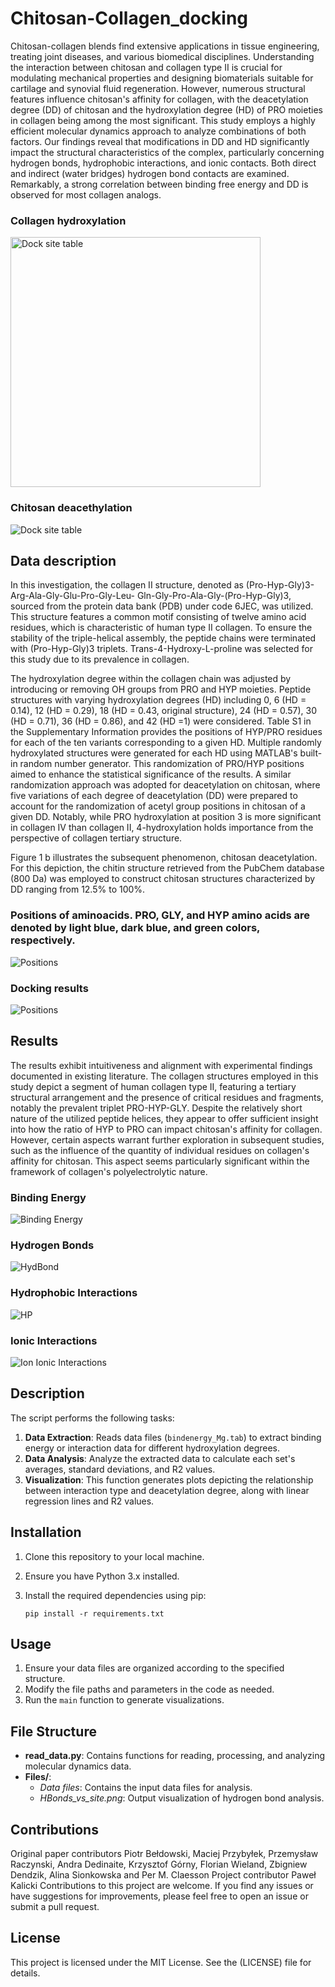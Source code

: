 # Chitosan-Collagen_docking

Chitosan-collagen blends find extensive applications in tissue engineering, treating joint diseases, and various biomedical disciplines. Understanding the interaction between chitosan and collagen type II is crucial for modulating mechanical properties and designing biomaterials suitable for cartilage and synovial fluid regeneration. However, numerous structural features influence chitosan's affinity for collagen, with the deacetylation degree (DD) of chitosan and the hydroxylation degree (HD) of PRO moieties in collagen being among the most significant. This study employs a highly efficient molecular dynamics approach to analyze combinations of both factors. Our findings reveal that modifications in DD and HD significantly impact the structural characteristics of the complex, particularly concerning hydrogen bonds, hydrophobic interactions, and ionic contacts. Both direct and indirect (water bridges) hydrogen bond contacts are examined. Remarkably, a strong correlation between binding free energy and DD is observed for most collagen analogs.

### Collagen hydroxylation 
<img src="images/Chitosan_Collagen.png" alt="Dock site table" width="400">


### Chitosan deacethylation
![Dock site table](Files/Deacethylation.jpg)

## Data description

In this investigation, the collagen II structure, denoted as (Pro-Hyp-Gly)3-Arg-Ala-Gly-Glu-Pro-Gly-Leu-
Gln-Gly-Pro-Ala-Gly-(Pro-Hyp-Gly)3, sourced from the protein data bank (PDB) under code
6JEC, was utilized. This structure features a common motif consisting of twelve amino acid residues, which is characteristic of human type II collagen. To ensure the stability of the triple-helical assembly, the peptide chains were terminated with (Pro-Hyp-Gly)3 triplets. Trans-4-Hydroxy-L-proline was selected for this study due to its prevalence in collagen.

The hydroxylation degree within the collagen chain was adjusted by introducing or removing OH groups from PRO
and HYP moieties. Peptide structures with varying hydroxylation degrees (HD) including 0, 6 (HD = 0.14), 12
(HD = 0.29), 18 (HD = 0.43, original structure), 24 (HD = 0.57), 30 (HD = 0.71), 36 (HD = 0.86), 
and 42 (HD =1) were considered. Table S1 in the Supplementary Information provides the positions of HYP/PRO residues for each of the ten variants corresponding to a given HD. Multiple randomly hydroxylated structures were generated
for each HD using MATLAB's built-in random number generator. This randomization of PRO/HYP positions aimed to
enhance the statistical significance of the results. A similar randomization approach was adopted for
deacetylation on chitosan, where five variations of each degree of deacetylation (DD) were prepared to account
for the randomization of acetyl group positions in chitosan of a given DD. Notably, while PRO hydroxylation at
position 3 is more significant in collagen IV than collagen II, 4-hydroxylation holds importance from the
perspective of collagen tertiary structure.

Figure 1 b illustrates the subsequent phenomenon, chitosan deacetylation. For this depiction, the chitin structure retrieved from the PubChem database (800 Da) was employed to construct chitosan structures characterized by DD ranging from 12.5% to 100%.

### Positions  of aminoacids. PRO, GLY, and HYP amino acids are denoted by light blue, dark blue, and green colors, respectively.
![Positions](Files/AA_positions.png)

### Docking results
![Positions](Files/Positions.png)


## Results 

The results exhibit intuitiveness and alignment with experimental findings documented in existing literature. The collagen structures employed in this study depict a segment of human collagen type II, featuring a tertiary structural arrangement and the presence of critical residues and fragments, notably the prevalent triplet PRO-HYP-GLY. Despite the relatively short nature of the utilized peptide helices, they appear to offer sufficient insight into how the ratio of HYP to PRO can impact chitosan's affinity for collagen. However, certain aspects warrant further exploration in subsequent studies, such as the influence of the quantity of individual residues on collagen's affinity for chitosan. This aspect seems particularly significant within the framework of collagen's polyelectrolytic nature.

### Binding Energy
![Binding Energy](Files/BindingEnergy_vs_dd.png)

### Hydrogen Bonds
![HydBond](Files/HydrogenBonds_vs_dd.png)

### Hydrophobic Interactions
![HP](Files/HydrophobicInteractions_vs_dd.png)

### Ionic Interactions
![Ion](Files/IonicInteractions_vs_dd.png)
Ionic Interactions

## Description 

The script performs the following tasks:

1. **Data Extraction**: Reads data files (`bindenergy_Mg.tab`) to extract binding energy or interaction data for different hydroxylation degrees.
2. **Data Analysis**: Analyze the extracted data to calculate each set's averages, standard deviations, and R2 values.
3. **Visualization**: This function generates plots depicting the relationship between interaction type and deacetylation degree, along with linear regression lines and R2 values.

## Installation

1. Clone this repository to your local machine.
2. Ensure you have Python 3.x installed.
3. Install the required dependencies using pip:

    ```
    pip install -r requirements.txt
    ```

## Usage

1. Ensure your data files are organized according to the specified structure.
2. Modify the file paths and parameters in the code as needed.
3. Run the `main` function to generate visualizations.

## File Structure

- **read_data.py**: Contains functions for reading, processing, and analyzing molecular dynamics data.
- **Files/**:
  - *Data files*: Contains the input data files for analysis.
  - *HBonds_vs_site.png*: Output visualization of hydrogen bond analysis.

## Contributions
Original paper contributors
Piotr Bełdowski, Maciej Przybyłek, Przemysław Raczynski, Andra Dedinaite, Krzysztof Górny,
Florian Wieland, Zbigniew Dendzik, Alina Sionkowska and Per M. Claesson
Project contributor
Paweł Kalicki
Contributions to this project are welcome. If you find any issues or have suggestions for improvements, please feel free to open an issue or submit a pull request.

## License

This project is licensed under the MIT License. See the (LICENSE) file for details.
